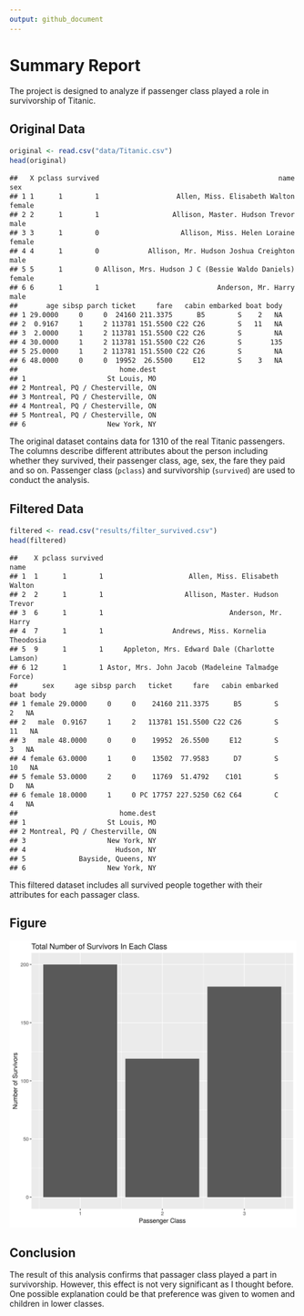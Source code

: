 ```yaml
---
output: github_document
---
```

      

      
# Summary Report    
    
The project is designed to analyze if passenger class played a role in survivorship of Titanic.  
             
## Original Data


```r
original <- read.csv("data/Titanic.csv")
head(original)
```

```
##   X pclass survived                                            name    sex
## 1 1      1        1                   Allen, Miss. Elisabeth Walton female
## 2 2      1        1                  Allison, Master. Hudson Trevor   male
## 3 3      1        0                    Allison, Miss. Helen Loraine female
## 4 4      1        0            Allison, Mr. Hudson Joshua Creighton   male
## 5 5      1        0 Allison, Mrs. Hudson J C (Bessie Waldo Daniels) female
## 6 6      1        1                             Anderson, Mr. Harry   male
##       age sibsp parch ticket     fare   cabin embarked boat body
## 1 29.0000     0     0  24160 211.3375      B5        S    2   NA
## 2  0.9167     1     2 113781 151.5500 C22 C26        S   11   NA
## 3  2.0000     1     2 113781 151.5500 C22 C26        S        NA
## 4 30.0000     1     2 113781 151.5500 C22 C26        S       135
## 5 25.0000     1     2 113781 151.5500 C22 C26        S        NA
## 6 48.0000     0     0  19952  26.5500     E12        S    3   NA
##                         home.dest
## 1                    St Louis, MO
## 2 Montreal, PQ / Chesterville, ON
## 3 Montreal, PQ / Chesterville, ON
## 4 Montreal, PQ / Chesterville, ON
## 5 Montreal, PQ / Chesterville, ON
## 6                    New York, NY
```
     
The original dataset contains data for 1310 of the real Titanic passengers. The columns describe different attributes about the person including whether they survived, their passenger class, age, sex, the fare they paid and so on. Passenger class (`pclass`) and survivorship (`survived`) are used to conduct the analysis.
         
## Filtered Data


```r
filtered <- read.csv("results/filter_survived.csv")
head(filtered)
```

```
##    X pclass survived                                              name
## 1  1      1        1                     Allen, Miss. Elisabeth Walton
## 2  2      1        1                    Allison, Master. Hudson Trevor
## 3  6      1        1                               Anderson, Mr. Harry
## 4  7      1        1                 Andrews, Miss. Kornelia Theodosia
## 5  9      1        1     Appleton, Mrs. Edward Dale (Charlotte Lamson)
## 6 12      1        1 Astor, Mrs. John Jacob (Madeleine Talmadge Force)
##      sex     age sibsp parch   ticket     fare   cabin embarked boat body
## 1 female 29.0000     0     0    24160 211.3375      B5        S    2   NA
## 2   male  0.9167     1     2   113781 151.5500 C22 C26        S   11   NA
## 3   male 48.0000     0     0    19952  26.5500     E12        S    3   NA
## 4 female 63.0000     1     0    13502  77.9583      D7        S   10   NA
## 5 female 53.0000     2     0    11769  51.4792    C101        S    D   NA
## 6 female 18.0000     1     0 PC 17757 227.5250 C62 C64        C    4   NA
##                         home.dest
## 1                    St Louis, MO
## 2 Montreal, PQ / Chesterville, ON
## 3                    New York, NY
## 4                      Hudson, NY
## 5             Bayside, Queens, NY
## 6                    New York, NY
```
    
This filtered dataset includes all survived people together with their attributes for each passager class.       
## Figure   
    
![count survivors](../results/count_survived.png) 
     
## Conclusion        

The result of this analysis confirms that passager class played a part in survivorship. However, this effect is not very significant as I thought before. One possible explanation could be that preference was given to women and children in lower classes.
         
